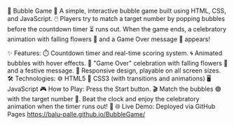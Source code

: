🎈 Bubble Game 🎉
A simple, interactive bubble game built using HTML, CSS, and JavaScript. 🖱️ Players try to match a target number by popping bubbles before the countdown timer ⏳ runs out. When the game ends, a celebratory animation with falling flowers 🌸 and a Game Over message 🎊 appears!

✨ Features:
⏱️ Countdown timer and real-time scoring system.
🌀 Animated bubbles with hover effects.
🎉 "Game Over" celebration with falling flowers 🌸 and a festive message.
📱 Responsive design, playable on all screen sizes.
🛠️ Technologies:
⚙️ HTML5
🎨 CSS3 (with transitions and animations)
🖥️ JavaScript
🎮 How to Play:
Press the Start button. 🎬
Match the bubbles 🟣 with the target number 🔢.
Beat the clock and enjoy the celebratory animation when the timer runs out! 🎊
🌐 Live Demo:
Deployed via GitHub Pages https://balu-palle.github.io/BubbleGame/
